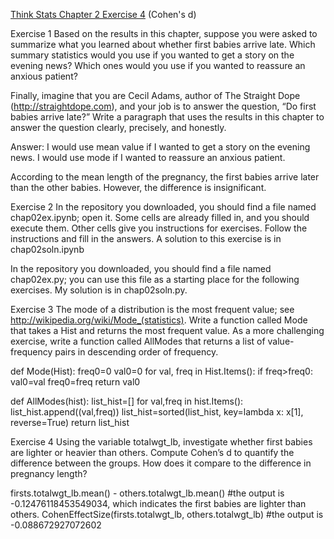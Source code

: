 [Think Stats Chapter 2 Exercise 4](http://greenteapress.com/thinkstats2/html/thinkstats2003.html#toc24) (Cohen's d)

Exercise 1   Based on the results in this chapter, suppose you were asked to summarize what you learned about whether first babies arrive late.
Which summary statistics would you use if you wanted to get a story on the evening news? Which ones would you use if you wanted to reassure an anxious patient?

Finally, imagine that you are Cecil Adams, author of The Straight Dope (http://straightdope.com), and your job is to answer the question, “Do first babies arrive late?” Write a paragraph that uses the results in this chapter to answer the question clearly, precisely, and honestly.

Answer: I would use mean value if I wanted to get a story on the evening news. I would use mode if I wanted to reassure an anxious patient.

According to the mean length of the pregnancy, the first babies arrive later than the other babies. However, the difference is insignificant. 

Exercise 2   In the repository you downloaded, you should find a file named chap02ex.ipynb; open it. Some cells are already filled in, and you should execute them. Other cells give you instructions for exercises. Follow the instructions and fill in the answers.
A solution to this exercise is in chap02soln.ipynb

In the repository you downloaded, you should find a file named chap02ex.py; you can use this file as a starting place for the following exercises. My solution is in chap02soln.py.

Exercise 3   The mode of a distribution is the most frequent value; see http://wikipedia.org/wiki/Mode_(statistics). Write a function called Mode that takes a Hist and returns the most frequent value.
As a more challenging exercise, write a function called AllModes that returns a list of value-frequency pairs in descending order of frequency.

def Mode(Hist):
    freq0=0
    val0=0
    for val, freq in Hist.Items():
        if freq>freq0:
            val0=val
            freq0=freq
    return val0
    
def AllModes(hist):
    list_hist=[]
    for val,freq in hist.Items():
        list_hist.append((val,freq))
    list_hist=sorted(list_hist, key=lambda x: x[1], reverse=True)
    return list_hist
    
Exercise 4   Using the variable totalwgt_lb, investigate whether first babies are lighter or heavier than others. Compute Cohen’s d to quantify the difference between the groups. How does it compare to the difference in pregnancy length?
    
firsts.totalwgt_lb.mean() - others.totalwgt_lb.mean()
#the output is -0.12476118453549034, which indicates the first babies are lighter than others.
CohenEffectSize(firsts.totalwgt_lb, others.totalwgt_lb)
#the output is -0.088672927072602


